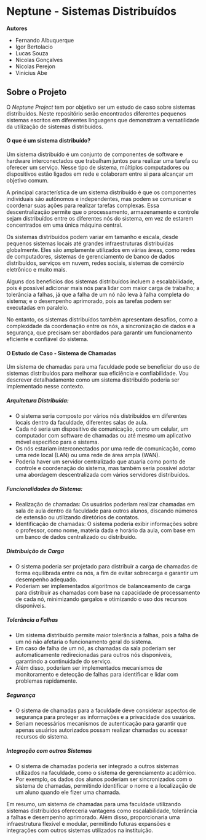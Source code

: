 # Neptune - Sistemas Distribuídos

**Autores**
- Fernando Albuquerque
- Igor Bertolacio
- Lucas Souza
- Nicolas Gonçalves
- Nicolas Perejon
- Vinicius Abe

## Sobre o Projeto
O _Neptune Project_ tem por objetivo ser um estudo de caso sobre sistemas distribuídos. Neste repositório serão encontrados diferentes pequenos sistemas escritos em diferentes linguagens que demonstram a versatilidade da utilização de sistemas distribuídos.

#### O que é um sistema distribuído?
Um sistema distribuído é um conjunto de componentes de software e hardware interconectados que trabalham juntos para realizar uma tarefa ou oferecer um serviço. Nesse tipo de sistema, múltiplos computadores ou dispositivos estão ligados em rede e colaboram entre si para alcançar um objetivo comum.

A principal característica de um sistema distribuído é que os componentes individuais são autônomos e independentes, mas podem se comunicar e coordenar suas ações para realizar tarefas complexas. Essa descentralização permite que o processamento, armazenamento e controle sejam distribuídos entre os diferentes nós do sistema, em vez de estarem concentrados em uma única máquina central.

Os sistemas distribuídos podem variar em tamanho e escala, desde pequenos sistemas locais até grandes infraestruturas distribuídas globalmente. Eles são amplamente utilizados em várias áreas, como redes de computadores, sistemas de gerenciamento de banco de dados distribuídos, serviços em nuvem, redes sociais, sistemas de comércio eletrônico e muito mais.

Alguns dos benefícios dos sistemas distribuídos incluem a escalabilidade, pois é possível adicionar mais nós para lidar com maior carga de trabalho; a tolerância a falhas, já que a falha de um nó não leva à falha completa do sistema; e o desempenho aprimorado, pois as tarefas podem ser executadas em paralelo.

No entanto, os sistemas distribuídos também apresentam desafios, como a complexidade da coordenação entre os nós, a sincronização de dados e a segurança, que precisam ser abordados para garantir um funcionamento eficiente e confiável do sistema.

#### O Estudo de Caso - Sistema de Chamadas
Um sistema de chamadas para uma faculdade pode se beneficiar do uso de sistemas distribuídos para melhorar sua eficiência e confiabilidade. Vou descrever detalhadamente como um sistema distribuído poderia ser implementado nesse contexto.

##### Arquitetura Distribuída:

- O sistema seria composto por vários nós distribuídos em diferentes locais dentro da faculdade, diferentes salas de aula.
- Cada nó seria um dispositivo de comunicação, como um celular, um computador com software de chamadas ou até mesmo um aplicativo móvel específico para o sistema.
- Os nós estariam interconectados por uma rede de comunicação, como uma rede local (LAN) ou uma rede de área ampla (WAN).
- Poderia haver um servidor centralizado que atuaria como ponto de controle e coordenação do sistema, mas também seria possível adotar uma abordagem descentralizada com vários servidores distribuídos.

##### Funcionalidades do Sistema:
- Realização de chamadas: Os usuários poderiam realizar chamadas em sala de aula dentro da faculdade para outros alunos, discando números de extensão ou utilizando diretórios de contatos.
- Identificação de chamadas: O sistema poderia exibir informações sobre o professor, como nome, matéria dada e horário da aula, com base em um banco de dados centralizado ou distribuído.
  
##### Distribuição de Carga
- O sistema poderia ser projetado para distribuir a carga de chamadas de forma equilibrada entre os nós, a fim de evitar sobrecarga e garantir um desempenho adequado.
- Poderiam ser implementados algoritmos de balanceamento de carga para distribuir as chamadas com base na capacidade de processamento de cada nó, minimizando gargalos e otimizando o uso dos recursos disponíveis.

##### Tolerância a Falhas
- Um sistema distribuído permite maior tolerância a falhas, pois a falha de um nó não afetaria o funcionamento geral do sistema.
- Em caso de falha de um nó, as chamadas da sala poderiam ser automaticamente redirecionadas para outros nós disponíveis, garantindo a continuidade do serviço.
- Além disso, poderiam ser implementados mecanismos de monitoramento e detecção de falhas para identificar e lidar com problemas rapidamente.

##### Segurança
- O sistema de chamadas para a faculdade deve considerar aspectos de segurança para proteger as informações e a privacidade dos usuários.
- Seriam necessários mecanismos de autenticação para garantir que apenas usuários autorizados possam realizar chamadas ou acessar recursos do sistema.

##### Integração com outros Sistemas
- O sistema de chamadas poderia ser integrado a outros sistemas utilizados na faculdade, como o sistema de gerenciamento acadêmico.
- Por exemplo, os dados dos alunos poderiam ser sincronizados com o sistema de chamadas, permitindo identificar o nome e a localização de um aluno quando ele fizer uma chamada.

Em resumo, um sistema de chamadas para uma faculdade utilizando sistemas distribuídos ofereceria vantagens como escalabilidade, tolerância a falhas e desempenho aprimorado. Além disso, proporcionaria uma infraestrutura flexível e modular, permitindo futuras expansões e integrações com outros sistemas utilizados na instituição.